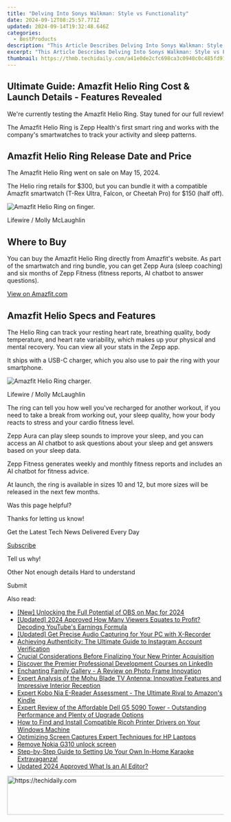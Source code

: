 ```yaml
---
title: "Delving Into Sonys Walkman: Style vs Functionality"
date: 2024-09-12T08:25:57.771Z
updated: 2024-09-14T19:32:48.646Z
categories:
  - BestProducts
description: "This Article Describes Delving Into Sonys Walkman: Style vs Functionality"
excerpt: "This Article Describes Delving Into Sonys Walkman: Style vs Functionality"
thumbnail: https://thmb.techidaily.com/a41e0de2cfc698ca3c0940c0c485fd915185405a99674b771fae0aecdd94d3b1.jpg
---
```


## Ultimate Guide: Amazfit Helio Ring Cost & Launch Details - Features Revealed

We're currently testing the Amazfit Helio Ring. Stay tuned for our full review!

 The Amazfit Helio Ring is Zepp Health's first smart ring and works with the company's smartwatches to track your activity and sleep patterns.

## Amazfit Helio Ring Release Date and Price

 The Amazfit Helio Ring went on sale on May 15, 2024\.

 The Helio ring retails for $300, but you can bundle it with a compatible Amazfit smartwatch (T-Rex Ultra, Falcon, or Cheetah Pro) for $150 (half off).

![Amazfit Helio Ring on finger.](https://www.lifewire.com/thmb/fZmZBwZyOcfLxxOFKRzZYHN-2Cg=/1500x0/filters:no_upscale():max_bytes(150000):strip_icc():format(webp)/AmazfitHelioRing_crop-574642441bec41228958dcb4025e662a.jpg)

Lifewire / Molly McLaughlin

## Where to Buy

 You can buy the Amazfit Helio Ring directly from Amazfit's website. As part of the smartwatch and ring bundle, you can get Zepp Aura (sleep coaching) and six months of Zepp Fitness (fitness reports, AI chatbot to answer questions).

[View on Amazfit.com](https://us.amazfit.com/products/amazfit-helio-ring)

## Amazfit Helio Specs and Features

 The Helio Ring can track your resting heart rate, breathing quality, body temperature, and heart rate variability, which makes up your physical and mental recovery. You can view all your stats in the Zepp app.

 It ships with a USB-C charger, which you also use to pair the ring with your smartphone.

![Amazfit Helio Ring charger.](https://www.lifewire.com/thmb/Er_MEJDbTps5jv74Y7giffV-KG4=/1500x0/filters:no_upscale():max_bytes(150000):strip_icc():format(webp)/AmazfitHelioRingCharger-c360c0a7cedf4b099a4a7764d58729f2.jpg)

Lifewire / Molly McLaughlin

 The ring can tell you how well you've recharged for another workout, if you need to take a break from working out, your sleep quality, how your body reacts to stress and your cardio fitness level.

 Zepp Aura can play sleep sounds to improve your sleep, and you can access an AI chatbot to ask questions about your sleep and get answers based on your sleep data.

 Zepp Fitness generates weekly and monthly fitness reports and includes an AI chatbot for fitness advice.

 At launch, the ring is available in sizes 10 and 12, but more sizes will be released in the next few months.

Was this page helpful?

Thanks for letting us know!

 Get the Latest Tech News Delivered Every Day

[Subscribe](https://www.lifewire.com/#)

Tell us why!

 Other  Not enough details  Hard to understand

 Submit

<ins class="adsbygoogle"
     style="display:block"
     data-ad-format="autorelaxed"
     data-ad-client="ca-pub-7571918770474297"
     data-ad-slot="1223367746"></ins>

<ins class="adsbygoogle"
     style="display:block"
     data-ad-client="ca-pub-7571918770474297"
     data-ad-slot="8358498916"
     data-ad-format="auto"
     data-full-width-responsive="true"></ins>

<span class="atpl-alsoreadstyle">Also read:</span>
<div><ul>
<li><a href="https://video-capture.techidaily.com/new-unlocking-the-full-potential-of-obs-on-mac-for-2024/"><u>[New] Unlocking the Full Potential of OBS on Mac for 2024</u></a></li>
<li><a href="https://youtube-webster.techidaily.com/ed-2024-approved-how-many-viewers-equates-to-profit-decoding-youtubes-earnings-formula/"><u>[Updated] 2024 Approved How Many Viewers Equates to Profit? Decoding YouTube's Earnings Formula</u></a></li>
<li><a href="https://video-capture.techidaily.com/updated-get-precise-audio-capturing-for-your-pc-with-x-recorder/"><u>[Updated] Get Precise Audio Capturing for Your PC with X-Recorder</u></a></li>
<li><a href="https://tech-recovery.techidaily.com/achieving-authenticity-the-ultimate-guide-to-instagram-account-verification/"><u>Achieving Authenticity: The Ultimate Guide to Instagram Account Verification</u></a></li>
<li><a href="https://buynow-tips.techidaily.com/crucial-considerations-before-finalizing-your-new-printer-acquisition/"><u>Crucial Considerations Before Finalizing Your New Printer Acquisition</u></a></li>
<li><a href="https://buynow-tips.techidaily.com/discover-the-premier-professional-development-courses-on-linkedin/"><u>Discover the Premier Professional Development Courses on LinkedIn</u></a></li>
<li><a href="https://buynow-tips.techidaily.com/enchanting-family-gallery-a-review-on-photo-frame-innovation/"><u>Enchanting Family Gallery - A Review on Photo Frame Innovation</u></a></li>
<li><a href="https://buynow-tips.techidaily.com/expert-analysis-of-the-mohu-blade-tv-antenna-innovative-features-and-impressive-interior-reception/"><u>Expert Analysis of the Mohu Blade TV Antenna: Innovative Features and Impressive Interior Reception</u></a></li>
<li><a href="https://buynow-tips.techidaily.com/expert-kobo-nia-e-reader-assessment-the-ultimate-rival-to-amazons-kindle/"><u>Expert Kobo Nia E-Reader Assessment - The Ultimate Rival to Amazon's Kindle</u></a></li>
<li><a href="https://buynow-tips.techidaily.com/expert-review-of-the-affordable-dell-g5-5090-tower-outstanding-performance-and-plenty-of-upgrade-options/"><u>Expert Review of the Affordable Dell G5 5090 Tower - Outstanding Performance and Plenty of Upgrade Options</u></a></li>
<li><a href="https://win-dash.techidaily.com/how-to-find-and-install-compatible-ricoh-printer-drivers-on-your-windows-machine/"><u>How to Find and Install Compatible Ricoh Printer Drivers on Your Windows Machine</u></a></li>
<li><a href="https://screen-activity-recording.techidaily.com/optimizing-screen-captures-expert-techniques-for-hp-laptops/"><u>Optimizing Screen Captures Expert Techniques for HP Laptops</u></a></li>
<li><a href="https://techidaily.com/remove-nokia-g310-unlock-screen-by-drfone-android-unlock-android-unlock/"><u>Remove Nokia G310 unlock screen</u></a></li>
<li><a href="https://tech-recovery.techidaily.com/1722899683097-step-by-step-guide-to-setting-up-your-own-in-home-karaoke-extravaganza/"><u>Step-by-Step Guide to Setting Up Your Own In-Home Karaoke Extravaganza!</u></a></li>
<li><a href="https://ai-topics.techidaily.com/updated-2024-approved-what-is-an-ai-editor/"><u>Updated 2024 Approved What Is an AI Editor?</u></a></li>
</ul></div>

<!-- affiliate ads begin -->
<a href="https://unicoeye.pxf.io/c/5597632/2134228/18498" target="_top" id="2134228">
  <img src="//a.impactradius-go.com/display-ad/18498-2134228" border="0" alt="https://techidaily.com" width="728" height="90"/>
</a>
<img height="0" width="0" src="https://unicoeye.pxf.io/i/5597632/2134228/18498" style="position:absolute;visibility:hidden;" border="0" />
<!-- affiliate ads end -->

